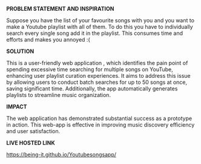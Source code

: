 **PROBLEM STATEMENT AND INSPIRATION**

Suppose you have the list of your favourite songs with you and you want to make a Youtube playlist with all of them.
To do this you have to individually search every single song add it in the playlist. This consumes time and efforts and makes you annoyed :(

**SOLUTION**

This is a user-friendly web application , which identifies the pain point of spending excessive time searching for multiple songs on YouTube, enhancing user playlist curation experiences. It aims to address this issue by allowing users to conduct batch searches for up to 50 songs at once, saving significant time. Additionally, the app automatically generates playlists to streamline music organization.

**IMPACT**

The web application has demonstrated substantial success as a prototype in action. This web-app is effective in improving music discovery efficiency and user satisfaction.

**LIVE HOSTED LINK**

https://being-it.github.io/Youtubesongsapp/
